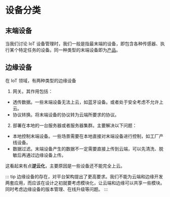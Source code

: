 # 设备分类

## 末端设备

当我们讨论 IoT 设备管理时，我们一般是指最末端的设备，即包含各种传感器、执行某个特定任务的设备。同一种类型的末端设备即为[产品](./../product.md)。

## 边缘设备

在 IoT 领域，有两种类型的边缘设备

1. 网关。其作用包括：

* 透传数据。一些末端设备无法上云，如蓝牙设备。或者处于安全考虑不允许上云。
* 协议转换。将末端设备的协议转为云端所要求的协议。

2. 部署在本地的一台服务器或者服务器集群。主要解决以下问题：

* 本地控制末端设备。一些场景需要在本地直接对末端设备进行控制，如工厂产线设备。
* 数据过滤。末端设备产生的数据不一定需要直接上传到云端，可以先清洗、脱敏后再通过边缘设备上传。

这看起来有点**逆云化**，主要原因是一些设备还不能完全上云。

::: tip
边缘设备的存在，对平台架构提出了更高要求。我们不能为云端和边缘开发两套应用，而应该在设计之初就要考虑模块化，让云端和边缘可以共享一些模块。同时考虑边缘设备的版本管理、在线升级等问题。
:::
